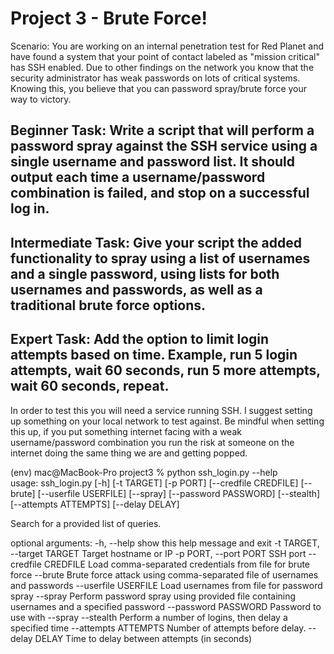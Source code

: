 # Project 3 - Brute Force!

Scenario: You are working on an internal penetration test for Red Planet and have found a system that your point of contact labeled as "mission critical" has SSH enabled. Due to other findings on the network you know that the security administrator has weak passwords on lots of critical systems. Knowing this, you believe that you can password spray/brute force your way to victory.

## Beginner Task: Write a script that will perform a password spray against the SSH service using a single username and password list. It should output each time a username/password combination is failed, and stop on a successful log in.

## Intermediate Task: Give your script the added functionality to spray using a list of usernames and a single password, using lists for both usernames and passwords, as well as a traditional brute force options.

## Expert Task: Add the option to limit login attempts based on time. Example, run 5 login attempts, wait 60 seconds, run 5 more attempts, wait 60 seconds, repeat.

In order to test this you will need a service running SSH. I suggest setting up something on your local network to test against. Be mindful when setting this up, if you put something internet facing with a weak username/password combination you run the risk at someone on the internet doing the same thing we are and getting popped.


(env) mac@MacBook-Pro project3 % python ssh_login.py --help                                   
usage: ssh_login.py [-h] [-t TARGET] [-p PORT] [--credfile CREDFILE] [--brute] [--userfile USERFILE] [--spray]
                    [--password PASSWORD] [--stealth] [--attempts ATTEMPTS] [--delay DELAY]

Search for a provided list of queries.

optional arguments:
  -h, --help            show this help message and exit
  -t TARGET, --target TARGET
                        Target hostname or IP
  -p PORT, --port PORT  SSH port
  --credfile CREDFILE   Load comma-separated credentials from file for brute force
  --brute               Brute force attack using comma-separated file of usernames and passwords
  --userfile USERFILE   Load usernames from file for password spray
  --spray               Perform password spray using provided file containing usernames and a specified password
  --password PASSWORD   Password to use with --spray
  --stealth             Perform a number of logins, then delay a specified time
  --attempts ATTEMPTS   Number of attempts before delay.
  --delay DELAY         Time to delay between attempts (in seconds)